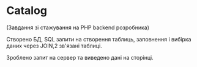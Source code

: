 # Catalog

(Завдання зі стажування на PHP backend розробника)

Створено БД, SQL запити на створення таблиць, заповнення і вибірка даних через JOIN,2 зв'язані таблиці.

Зроблено запит на сервер та виведено дані на сторінці.
